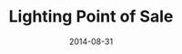 ---
layout: default
modal-id: lightingpos
date: 2014-08-31
title: Lighting Point of Sale
img: HuePos_poster.jpg
alt: image-alt
project-date: July 2014
client: Royal Philips
clienturl: http://www.philips.com
appstore: Google Play
appstoreurl: https://play.google.com/store/apps/details?id=com.philips.pins.poshue
description: Android app to demo/explain the Philips Hue lights in stores.
---